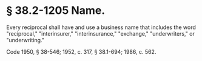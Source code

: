 # § 38.2-1205 Name.

<p>Every reciprocal shall have and use a business name that includes the word "reciprocal," "interinsurer," "interinsurance," "exchange," "underwriters," or "underwriting."</p><p>Code 1950, § 38-546; 1952, c. 317, § 38.1-694; 1986, c. 562.</p>
